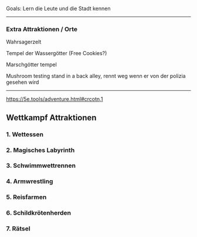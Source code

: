 
Goals: Lern die Leute und die Stadt kennen



---

### Extra Attraktionen / Orte

Wahrsagerzelt

Tempel der Wassergötter
(Free Cookies?)

Marschgötter tempel

Mushroom testing stand in a back alley, rennt weg wenn er von der polizia gesehen wird

---
https://5e.tools/adventure.html#crcotn,1
## Wettkampf Attraktionen


### 1. Wettessen

### 2. Magisches Labyrinth

### 3. Schwimmwettrennen

### 4. Armwrestling

### 5. Reisfarmen

### 6. Schildkrötenherden

### 7. Rätsel